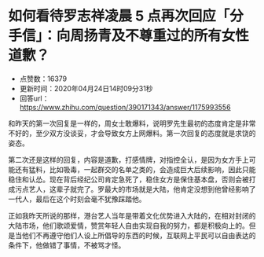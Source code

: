 # 如何看待罗志祥凌晨 5 点再次回应「分手信」：向周扬青及不尊重过的所有女性道歉？
- 点赞数：16379
- 更新时间：2020年04月24日14时09分31秒
- 回答url：https://www.zhihu.com/question/390171343/answer/1175993556
<body>
 <p data-pid="0GBTfS1w">和昨天的第一次回复是一样的，周女士敢爆料，说明罗先生最初的态度肯定是非常不好的，至少双方没谈妥，才会导致女方上网爆料。第一次回复的态度就是求饶的姿态。</p>
 <p data-pid="JE_CNJNl">第二次还是这样的回复，内容是道歉，打感情牌，对指控全认，是因为女方手上可能还有猛料，比如吸毒，一起群交的名单之类的，会造成巨大后续影响，因此只能稳住和认怂。现在背后经纪公司肯定急死了，稳住女方是保住基本盘，否则会被打成污点艺人，这辈子就完了。罗最大的市场就是大陆，他肯定没想到他曾经影响了一代人，最后在这个时刻会毫不犹豫踩踏他。</p>
 <p data-pid="8g_Pxetc">正如我昨天所说的那样，港台艺人当年是带着文化优势进入大陆的，在相对封闭的大陆市场，他们歌颂爱情，赞赏年轻人自由实现自我的努力，都是积极向上的。但是当他们不再遵守他们人设上所倡导的东西的时候，互联网上平民可以自由表达的条件下，他做错了事情，不被骂才怪。</p>
</body>
